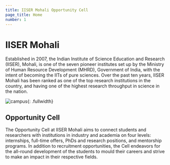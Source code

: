 ```yaml
---
title: IISER Mohali Opportunity Cell
page_title: Home
number: 1
---
```


# IISER Mohali
Established in 2007, the Indian Institute of Science Education and Research (IISER), Mohali, is one of the seven pioneer institutes set up by the Ministry of Human Resource Development (MHRD), Government of India, with the intent of becoming the IITs of pure sciences. Over the past ten years, IISER Mohali has been ranked as one of the top research institutions in the country, and having one of the highest research throughput in science in the nation.

![campus](https://www.iisermohali.ac.in/images/iiserm/bannerimgs/aboutus_banner.jpg){: .fullwidth}

## Opportunity Cell

The Opportunity Cell at IISER Mohali aims to connect students and researchers with institutions in industry and academia on four levels: internships, full-time offers, PhDs and research positions, and mentorship programs. In addition to recruitment opportunities, the Cell endeavors for the all-round development of the students to mould their careers and strive to make an impact in their respective fields.
